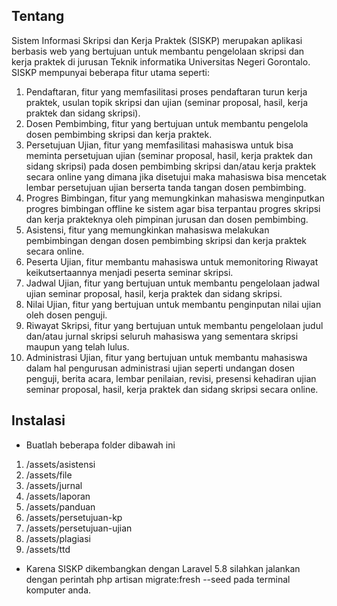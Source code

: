 ## Tentang

Sistem Informasi Skripsi dan Kerja Praktek (SISKP) merupakan aplikasi berbasis web yang bertujuan untuk membantu pengelolaan skripsi dan kerja praktek di jurusan Teknik informatika Universitas Negeri Gorontalo. SISKP mempunyai beberapa fitur utama seperti:

1.	Pendaftaran, fitur yang memfasilitasi proses pendaftaran turun kerja praktek, usulan topik skripsi dan ujian (seminar proposal, hasil, kerja praktek dan sidang skripsi).
2.	Dosen Pembimbing, fitur yang bertujuan untuk membantu pengelola dosen pembimbing skripsi dan kerja praktek.
3.	Persetujuan Ujian, fitur yang memfasilitasi mahasiswa untuk bisa meminta persetujuan ujian (seminar proposal, hasil, kerja praktek dan sidang skripsi) pada dosen pembimbing skripsi dan/atau kerja praktek secara online yang dimana jika disetujui maka mahasiswa bisa mencetak lembar persetujuan ujian berserta tanda tangan dosen pembimbing.
4.	Progres Bimbingan, fitur yang memungkinkan mahasiswa menginputkan progres bimbingan offline ke sistem agar bisa terpantau progres skripsi dan kerja prakteknya oleh pimpinan jurusan dan dosen pembimbing.
5.	Asistensi, fitur yang memungkinkan mahasiswa melakukan pembimbingan  dengan dosen pembimbing skripsi dan kerja praktek secara online.
6.	Peserta Ujian, fitur membantu mahasiswa untuk memonitoring Riwayat keikutsertaannya menjadi peserta seminar skripsi.
7.	Jadwal Ujian, fitur yang bertujuan untuk membantu pengelolaan jadwal ujian seminar proposal, hasil, kerja praktek dan sidang skripsi.
8.	Nilai Ujian, fitur yang bertujuan untuk membantu penginputan nilai ujian oleh dosen penguji.
9.	Riwayat Skripsi, fitur yang bertujuan untuk membantu pengelolaan judul dan/atau jurnal skripsi seluruh mahasiswa yang sementara skripsi maupun yang telah lulus.
10.	Administrasi Ujian, fitur yang bertujuan untuk membantu mahasiswa dalam hal pengurusan administrasi ujian seperti undangan dosen penguji, berita acara, lembar penilaian, revisi, presensi kehadiran ujian seminar proposal, hasil, kerja praktek dan sidang skripsi secara online. 

## Instalasi

- Buatlah beberapa folder dibawah ini
1. /assets/asistensi
2. /assets/file
3. /assets/jurnal
4. /assets/laporan
5. /assets/panduan
6. /assets/persetujuan-kp
7. /assets/persetujuan-ujian
8. /assets/plagiasi
9. /assets/ttd

- Karena SISKP dikembangkan dengan Laravel 5.8 silahkan jalankan dengan perintah php artisan migrate:fresh --seed pada terminal komputer anda.